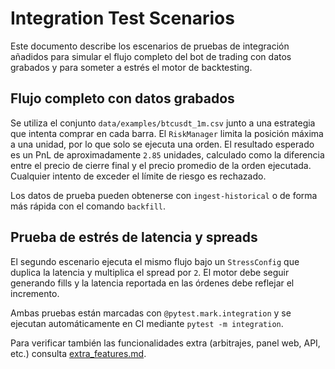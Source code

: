 # Integration Test Scenarios

Este documento describe los escenarios de pruebas de integración añadidos para
simular el flujo completo del bot de trading con datos grabados y para someter
a estrés el motor de backtesting.

## Flujo completo con datos grabados

Se utiliza el conjunto `data/examples/btcusdt_1m.csv` junto a una estrategia que
intenta comprar en cada barra. El `RiskManager` limita la posición máxima a una
unidad, por lo que solo se ejecuta una orden. El resultado esperado es un PnL de
aproximadamente `2.85` unidades, calculado como la diferencia entre el precio
de cierre final y el precio promedio de la orden ejecutada. Cualquier intento de
exceder el límite de riesgo es rechazado.

Los datos de prueba pueden obtenerse con `ingest-historical` o de forma más
rápida con el comando `backfill`.

## Prueba de estrés de latencia y spreads

El segundo escenario ejecuta el mismo flujo bajo un `StressConfig` que duplica la
latencia y multiplica el spread por `2`. El motor debe seguir generando fills y
la latencia reportada en las órdenes debe reflejar el incremento.

Ambas pruebas están marcadas con `@pytest.mark.integration` y se ejecutan
automáticamente en CI mediante `pytest -m integration`.

Para verificar también las funcionalidades extra (arbitrajes, panel web,
API, etc.) consulta [extra_features.md](extra_features.md).
